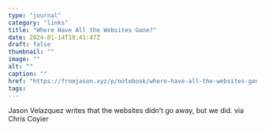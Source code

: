```yaml
---
type: "journal"
category: "links"
title: "Where Have All the Websites Gone?"
date: 2024-01-14T18:41:47Z
draft: false
thumbnail: ""
image: ""
alt: ""
caption: ""
href: "https://fromjason.xyz/p/notebook/where-have-all-the-websites-gone/"
tags:
---
```


Jason Velazquez writes that the websites didn’t go away, but we did. via Chris Coyier
